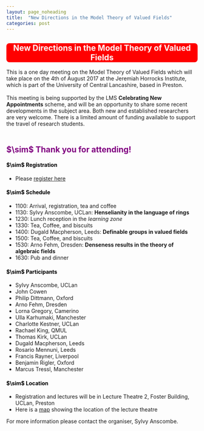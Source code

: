 ```yaml
---
layout: page_noheading
title:  "New Directions in the Model Theory of Valued Fields"
categories: post
---
```

<div id="header">
	<h2 class="post-title" style="background:Red;text-align:center;color:Snow;border-radius: 8px;
border-left-width: 12px;
border-right-width: 12px;
border-top-width: 6px;
border-bottom-width: 6px;
border-color: Red">
	New Directions in the Model Theory of Valued Fields
	</h2>
</div>


<div id="section">

This is a one day meeting on the Model Theory of Valued Fields which will take place on the 4th of August 2017 at the Jeremiah Horrocks Institute,
which is part of the University of Central Lancashire, based in Preston.
<br><br>
This meeting is being supported by the LMS <b>Celebrating New Appointments</b>
scheme, and will be an opportunity to share some recent
developments in the subject area.
Both new and established researchers are very welcome.
There is a limited amount of funding available to support the travel of research students.
<br><br>
<!--
Details of this meeting can be found at anscombe.sdf.org/newdirections.html.
-->
<!--<bf><br>-->
<h2><font color="#800080">$\sim$ Thank you for attending!</font></h2>
<h4><font color="#000000">$\sim$ Registration</font></h4>
<ul>
	<li>Please <a href="https://www.surveymonkey.com/r/LJZYNT9">register here</a></li>
</ul>
<h4><font color="#000000">$\sim$ Schedule</font></h4>
<ul>
	<li>1100: Arrival, registration, tea and coffee</li>
	<li>1130: Sylvy Anscombe, UCLan: <b>Henselianity in the language of rings</b></li>
	<li>1230: Lunch reception in the <i>learning zone</i></li>
	<li>1330: Tea, Coffee, and biscuits</li>
	<li>1400: Dugald Macpherson, Leeds: <b>Definable groups in valued fields</b></li>
	<li>1500: Tea, Coffee, and biscuits</li>
	<li>1530: Arno Fehm, Dresden: <b>Denseness results in the theory of algebraic fields</b></li>
	<li>1630: Pub and dinner</li>
</ul>
<h4><font color="#000000">$\sim$ Participants</font></h4>
<ul>
	<li>Sylvy Anscombe, UCLan</li>
	<li>John Cowen</li>
	<li>Philip Dittmann, Oxford</li>
	<li>Arno Fehm, Dresden</li>
	<li>Lorna Gregory, Camerino</li>
	<li>Ulla Karhumaki, Manchester</li>
	<li>Charlotte Kestner, UCLan</li>
	<li>Rachael King, QMUL</li>
	<li>Thomas Kirk, UCLan</li>
	<li>Dugald Macpherson, Leeds</li>
	<li>Rosario Mennuni, Leeds</li>
	<li>Francis Rayner, Liverpool</li>
	<li>Benjamin Rigler, Oxford</li>
	<li>Marcus Tressl, Manchester</li>
</ul>
<h4><font color="#000000">$\sim$ Location</font></h4>
<ul>
	<li>Registration and lectures will be in Lecture Theatre 2, Foster Building, UCLan, Preston</li>
	<li>Here is a <a href="https://goo.gl/maps/FftVb4WoUp12">map</a> showing the location of the lecture theatre</li>
</ul>
For more information please contact the organiser, Sylvy Anscombe.






</div>
